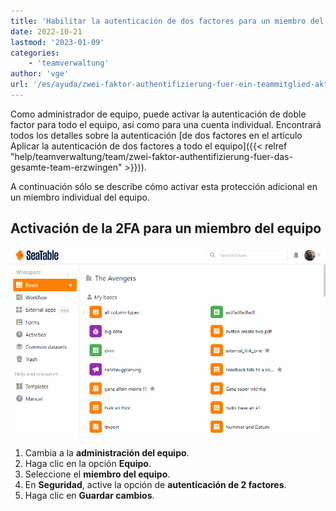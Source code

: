```yaml
---
title: 'Habilitar la autenticación de dos factores para un miembro del equipo'
date: 2022-10-21
lastmod: '2023-01-09'
categories:
    - 'teamverwaltung'
author: 'vge'
url: '/es/ayuda/zwei-faktor-authentifizierung-fuer-ein-teammitglied-aktivieren'
---
```


Como administrador de equipo, puede activar la autenticación de doble factor para todo el equipo, así como para una cuenta individual. Encontrará todos los detalles sobre la autenticación [de dos factores en el artículo Aplicar la autenticación de dos factores a todo el equipo]({{< relref "help/teamverwaltung/team/zwei-faktor-authentifizierung-fuer-das-gesamte-team-erzwingen" >}})).

A continuación sólo se describe cómo activar esta protección adicional en un miembro individual del equipo.

## Activación de la 2FA para un miembro del equipo

![Activar la autenticación de dos factores para un miembro del equipo](images/Zwei-Faktor-Authentifizierung-fuer-ein-Teammitglied-aktivieren.gif)

1. Cambia a la **administración del equipo**.
2. Haga clic en la opción **Equipo**.
3. Seleccione el **miembro del equipo**.
4. En **Seguridad**, active la opción de **autenticación de 2 factores**.
5. Haga clic en **Guardar cambios**.
